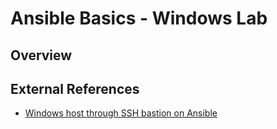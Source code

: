 # Ansible Basics - Windows Lab

## Overview



## External References

* [Windows host through SSH bastion on Ansible](https://www.bloggingforlogging.com/2018/10/14/windows-host-through-ssh-bastion-on-ansible/)